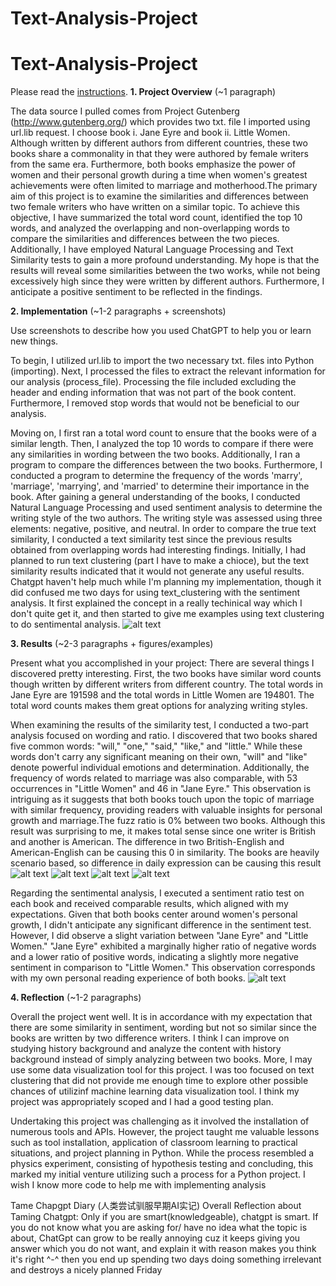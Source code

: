 # Text-Analysis-Project
 
 # Text-Analysis-Project
 
Please read the [instructions](instructions.md).
**1. Project Overview** (~1 paragraph)

The data source I pulled comes from Project Gutenberg (http://www.gutenberg.org/) which provides two txt. file I imported using url.lib request. I choose book i. Jane Eyre and book ii. Little Women. Although written by different authors from different countries, these two books share a commonality in that they were authored by female writers from the same era. Furthermore, both books emphasize the power of women and their personal growth during a time when women's greatest achievements were often limited to marriage and motherhood.The primary aim of this project is to examine the similarities and differences between two female writers who have written on a similar topic. To achieve this objective, I have summarized the total word count, identified the top 10 words, and analyzed the overlapping and non-overlapping words to compare the similarities and differences between the two pieces. Additionally, I have employed Natural Language Processing and Text Similarity tests to gain a more profound understanding. My hope is that the results will reveal some similarities between the two works, while not being excessively high since they were written by different authors. Furthermore, I anticipate a positive sentiment to be reflected in the findings.



**2. Implementation** (~1-2 paragraphs + screenshots)

Use screenshots to describe how you used ChatGPT to help you or learn new things.

To begin, I utilized url.lib to import the two necessary txt. files into Python (importing). Next, I processed the files to extract the relevant information for our analysis (process_file). Processing the file included excluding the header and ending information that was not part of the book content. Furthermore, I removed stop words that would not be beneficial to our analysis.

Moving on, I first ran a total word count to ensure that the books were of a similar length. Then, I analyzed the top 10 words to compare if there were any similarities in wording between the two books. Additionally, I ran a program to compare the differences between the two books. Furthermore, I conducted a program to determine the frequency of the words 'marry', 'marriage', 'marrying', and 'married' to determine their importance in the book.
After gaining a general understanding of the books, I conducted Natural Language Processing and used sentiment analysis to determine the writing style of the two authors. The writing style was assessed using three elements: negative, positive, and neutral. In order to compare the true text similarity, I conducted a text similarity test since the previous results obtained from overlapping words had interesting findings. Initially, I had planned to run text clustering (part I have to make a chioce), but the text similarity results indicated that it would not generate any useful results. Chatgpt haven't help much while I'm planning my implementation, though it did confused me two days for using text_clustering with the sentiment analysis. It first explained the concept in a really techinical way which I don't quite get it, and then started to give me examples using text clustering to do 
sentimental analysis. 
![alt text](C:\Users\xliu7\Documents\GitHub\Text-Analysis-Project\images\chatgpt_implementation.png)



**3. Results** (~2-3 paragraphs + figures/examples)

Present what you accomplished in your project:
There are several things I discovered pretty interesting. First, the two books have similar word counts though written by different writers from different country. The total words in Jane Eyre are 191598 and the total words in Little Women are 194801. The total word counts makes them great options for analyzing writing styles. 

When examining the results of the similarity test, I conducted a two-part analysis focused on wording and ratio. I discovered that two books shared five common words: "will," "one," "said," "like," and "little." While these words don't carry any significant meaning on their own, "will" and "like" denote powerful individual emotions and determination. Additionally, the frequency of words related to marriage was also comparable, with 53 occurrences in "Little Women" and 46 in "Jane Eyre." This observation is intriguing as it suggests that both books touch upon the topic of marriage with similar frequency, providing readers with valuable insights for personal growth and marriage.The fuzz ratio is 0% between two books. Although this result was surprising to me, it makes total sense since one writer is British and another is American. The difference in two British-English and American-English can be causing this 0 in similarity. The books are heavily scenario based, so difference in daily expression can be causing this result
![alt text](C:\Users\xliu7\Documents\GitHub\Text-Analysis-Project\images\total.png)
![alt text](C:\Users\xliu7\Documents\GitHub\Text-Analysis-Project\images\overlapping.png)
![alt text](C:\Users\xliu7\Documents\GitHub\Text-Analysis-Project\images\marriageword.png)
![alt text](C:\Users\xliu7\Documents\GitHub\Text-Analysis-Project\images\chatgpt_implementation.png)

Regarding the sentimental analysis, I executed a sentiment ratio test on each book and received comparable results, which aligned with my expectations. Given that both books center around women's personal growth, I didn't anticipate any significant difference in the sentiment test. However, I did observe a slight variation between "Jane Eyre" and "Little Women." "Jane Eyre" exhibited a marginally higher ratio of negative words and a lower ratio of positive words, indicating a slightly more negative sentiment in comparison to "Little Women." This observation corresponds with my own personal reading experience of both books.
![alt text](C:\Users\xliu7\Documents\GitHub\Text-Analysis-Project\images\sentimentanalysis.png)

**4. Reflection** (~1-2 paragraphs)

Overall the project went well. It is in accordance with my expectation that there are some similarity in sentiment, wording but not so similar since the books are written by two difference writers. I think I can improve on studying history background and analyze the content with history background instead of simply analyzing between two books. More, I may use some data visualization tool for this project. I was too focused on text clustering that did not provide me enough time to explore other possible chances of utilizinf machine learning data visualization tool. I think my project was appropriately scoped and I had a good testing plan. 

Undertaking this project was challenging as it involved the installation of numerous tools and APIs. However, the project taught me valuable lessons such as tool installation, application of classroom learning to practical situations, and project planning in Python. While the process resembled a physics experiment, consisting of hypothesis testing and concluding, this marked my initial venture utilizing such a process for a Python project. I wish I know more code to help me with implementing analysis

Tame Chapgpt Diary (人类尝试驯服早期AI实记)
Overall Reflection about Taming Chatgpt: Only if you are smart(knowledgeable), chatgpt is smart. If you do not know what you are asking for/ have no idea what the topic is about, ChatGpt can grow to be really annoying cuz it keeps giving you answer which you do not want, and explain it with reason makes you think it's right ^-^ then you end up spending two days doing something irrelevant and destroys a nicely planned Friday
